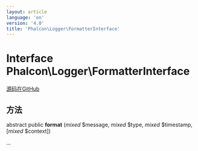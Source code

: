 ```yaml
---
layout: article
language: 'en'
version: '4.0'
title: 'Phalcon\Logger\FormatterInterface'
---
```

# Interface **Phalcon\Logger\FormatterInterface**

<a href="https://github.com/phalcon/cphalcon/tree/v4.0.0/phalcon/logger/formatterinterface.zep" class="btn btn-default btn-sm">源码在GitHub</a>

## 方法

abstract public **format** (*mixed* $message, *mixed* $type, *mixed* $timestamp, [*mixed* $context])

...